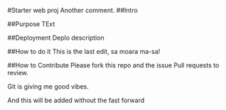 #Starter web proj
Another comment.
##Intro

##Purpose
TExt

##Deployment
Deplo description 

##How to do it
This is the last edit, sa moara ma-sa!

##How to Contribute
Please fork this repo and the issue Pull requests to review.

Git is giving me good vibes.

And this will be added without the fast forward

